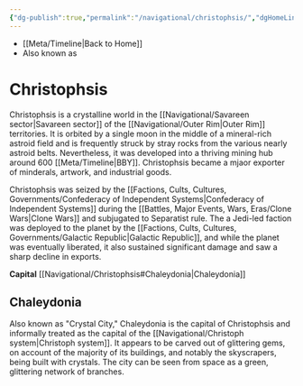 ```yaml
---
{"dg-publish":true,"permalink":"/navigational/christophsis/","dgHomeLink":false}
---
```


- [[Meta/Timeline\|Back to Home]]
- Also known as 

# Christophsis
Christophsis is a crystalline world in the [[Navigational/Savareen sector\|Savareen sector]] of the [[Navigational/Outer Rim\|Outer Rim]] territories. It is orbited by a single moon in the middle of a mineral-rich astroid field and is frequently struck by stray rocks from the various nearly astroid belts. Nevertheless, it was developed into a thriving mining hub around 600 [[Meta/Timeline\|BBY]]. Christophsis became a mjaor exporter of minderals, artwork, and industrial goods.

Christophsis was seized by the [[Factions, Cults, Cultures, Governments/Confederacy of Independent Systems\|Confederacy of Independent Systems]] during the [[Battles, Major Events, Wars, Eras/Clone Wars\|Clone Wars]] and subjugated to Separatist rule. The a Jedi-led faction was deployed to the planet by the [[Factions, Cults, Cultures, Governments/Galactic Republic\|Galactic Republic]], and while the planet was eventually liberated, it also sustained significant damage and saw a sharp decline in exports.

**Capital** [[Navigational/Christophsis#Chaleydonia\|Chaleydonia]]

## Chaleydonia
Also known as "Crystal City," Chaleydonia is the capital of Christophsis and informally treated as the capital of the [[Navigational/Christoph system\|Christoph system]]. It appears to be carved out of glittering gems, on account of the majority of its buildings, and notably the skyscrapers, being built with crystals. The city can be seen from space as a green, glittering network of branches. 